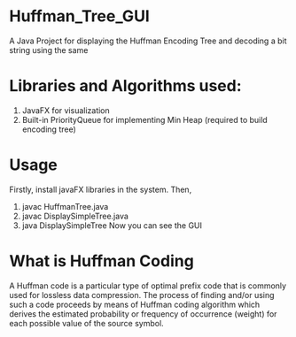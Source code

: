 # Huffman_Tree_GUI
A Java Project for displaying the Huffman Encoding Tree and decoding a bit string using the same

# Libraries and Algorithms used:
1) JavaFX for visualization
2) Built-in PriorityQueue for implementing Min Heap (required to build encoding tree)

# Usage
Firstly, install javaFX libraries in the system.
Then,
1) javac HuffmanTree.java
2) javac DisplaySimpleTree.java
3) java DisplaySimpleTree
Now you can see the GUI

# What is Huffman Coding
A Huffman code is a particular type of optimal prefix code that is commonly used for lossless data compression. The process of finding and/or using such a code proceeds by means of Huffman coding algorithm which derives the estimated probability or frequency of occurrence (weight) for each possible value of the source symbol. 
